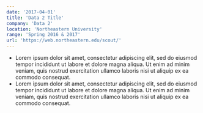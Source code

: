 ```yaml
---
date: '2017-04-01'
title: 'Data 2 Title'
company: 'Data 2'
location: 'Northeastern University'
range: 'Spring 2016 & 2017'
url: 'https://web.northeastern.edu/scout/'
---
```


- Lorem ipsum dolor sit amet, consectetur adipiscing elit, sed do eiusmod tempor incididunt ut labore et dolore magna aliqua. Ut enim ad minim veniam, quis nostrud exercitation ullamco laboris nisi ut aliquip ex ea commodo consequat.
- Lorem ipsum dolor sit amet, consectetur adipiscing elit, sed do eiusmod tempor incididunt ut labore et dolore magna aliqua. Ut enim ad minim veniam, quis nostrud exercitation ullamco laboris nisi ut aliquip ex ea commodo consequat.
